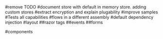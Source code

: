 #remove TODO
#document store with default in memory store. adding custom stores
#extract encryption and explain plugability
#improve samples
#Tests all capabilities
#flows in a different assembly
#default dependency injection
#layout
##razor tags
##events
##forms

#components


	
	